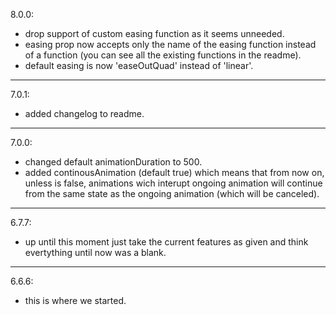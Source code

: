 8.0.0:  
- drop support of custom easing function as it seems unneeded.
- easing prop now accepts only the name of the easing function instead of a function (you can see all the existing functions in the readme).
- default easing is now 'easeOutQuad' instead of 'linear'.

---

7.0.1:  
- added changelog to readme.

---

7.0.0:  
- changed default animationDuration to 500.
- added continousAnimation (default true) which means that from now on, unless is false, animations wich interupt ongoing animation will continue from the same state as the ongoing animation (which will be canceled). 

---

6.7.7:  
- up until this moment just take the current features as given and think evertything until now was a blank.

---
6.6.6:  
- this is where we started.